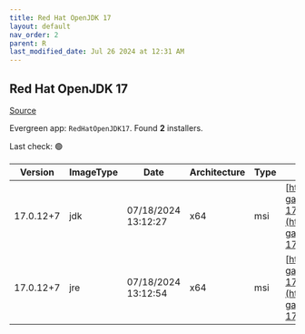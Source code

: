 ```yaml
---
title: Red Hat OpenJDK 17
layout: default
nav_order: 2
parent: R
last_modified_date: Jul 26 2024 at 12:31 AM
---
```


## Red Hat OpenJDK 17

[Source](https://developers.redhat.com/products/openjdk/overview)

Evergreen app: `RedHatOpenJDK17`. Found **2** installers.

Last check: 🟢

| Version   | ImageType | Date                | Architecture | Type | URI                                                                                                                                                                                                                                                                      |
| --------- | --------- | ------------------- | ------------ | ---- | ------------------------------------------------------------------------------------------------------------------------------------------------------------------------------------------------------------------------------------------------------------------------ |
| 17.0.12+7 | jdk       | 07/18/2024 13:12:27 | x64          | msi  | [https://developers.redhat.com/content-gateway/file/pub/openjdk/adoptium/July_2024/java-17-openjdk-17.0.12.0.7-1.win.x86_64.msi](https://developers.redhat.com/content-gateway/file/pub/openjdk/adoptium/July_2024/java-17-openjdk-17.0.12.0.7-1.win.x86_64.msi)         |
| 17.0.12+7 | jre       | 07/18/2024 13:12:54 | x64          | msi  | [https://developers.redhat.com/content-gateway/file/pub/openjdk/adoptium/July_2024/java-17-openjdk-17.0.12.0.7-1.jre.win.x86_64.msi](https://developers.redhat.com/content-gateway/file/pub/openjdk/adoptium/July_2024/java-17-openjdk-17.0.12.0.7-1.jre.win.x86_64.msi) |
